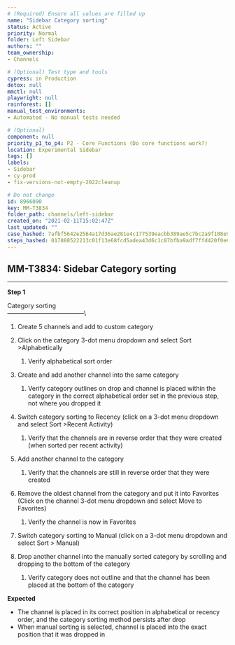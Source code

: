```yaml
---
# (Required) Ensure all values are filled up
name: "Sidebar Category sorting"
status: Active
priority: Normal
folder: Left Sidebar
authors: ""
team_ownership: 
- Channels

# (Optional) Test type and tools
cypress: in Production
detox: null
mmctl: null
playwright: null
rainforest: []
manual_test_environments: 
- Automated - No manual tests needed

# (Optional)
component: null
priority_p1_to_p4: P2 - Core Functions (Do core functions work?)
location: Experimental Sidebar
tags: []
labels: 
- Sidebar
- cy-prod
- fix-versions-not-empty-2022cleanup

# Do not change
id: 8966090
key: MM-T3834
folder_path: channels/left-sidebar
created_on: "2021-02-11T15:02:47Z"
last_updated: ""
case_hashed: 7afbf5642e2564a17d36ae281e4c177539eacbb389ae5c7bc2a9f108e99595c39ae90eb5f8626d6ca9f99e9c9db59de9
steps_hashed: 017888522213c01f13e68fcd5adea43d6c1c87bfba9adf7ffd420f0e6fdd7fe67f3d8a012b008c533c3b6c926cc55e69
---
```


## MM-T3834: Sidebar Category sorting

---

**Step 1**

Category sorting\
–––––––––––––––––––––––––\\

1. Create 5 channels and add to custom category

2. Click on the category 3-dot menu dropdown and select Sort >Alphabetically 

   1. Verify alphabetical sort order

3. Create and add another channel into the same category

   1. Verify category outlines on drop and channel is placed within the category in the correct alphabetical order set in the previous step, not where you dropped it

4. Switch category sorting to Recency (click on a 3-dot menu dropdown and select Sort >Recent Activity)

   1. Verify that the channels are in reverse order that they were created (when sorted per recent activity)

5. Add another channel to the category

   1. Verify that the channels are still in reverse order that they were created

6. Remove the oldest channel from the category and put it into Favorites (Click on the channel 3-dot menu dropdown and select Move to Favorites) 

   1. Verify the channel is now in Favorites

7. Switch category sorting to Manual (click on a 3-dot menu dropdown and select Sort > Manual)

8. Drop another channel into the manually sorted category by scrolling and dropping to the bottom of the category  

   1. Verify category does not outline and that the channel has been placed at the bottom of the category

**Expected**

- The channel is placed in its correct position in alphabetical or recency order, and the category sorting method persists after drop
- When manual sorting is selected, channel is placed into the exact position that it was dropped in
